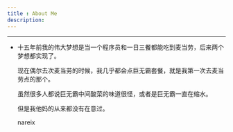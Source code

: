 ```yaml
---
title : About Me
description:
---
```

<hr>
<ul class="testimonials">
          <li class="odd">
            <div class="quote">
              <p>十五年前我的伟大梦想是当一个程序员和一日三餐都能吃到麦当劳，后来两个梦想都实现了。</p>
              <p>现在偶尔去次麦当劳的时候，我几乎都会点巨无霸套餐，就是我第一次去麦当劳点的那个。</p>
							<p>虽然很多人都说巨无霸中间酸菜的味道很怪，或者是巨无霸一直在缩水。</p>
              <p>但是我他妈的从来都没有在意过。</p>
            </div>
            <span class="author">nareix</span> 
						</li>
</ul>
